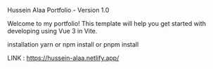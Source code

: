 Hussein Alaa Portfolio - Version 1.0

Welcome to my portfolio! This template will help you get started with developing using Vue 3 in Vite.

installation 
yarn or npm install  or pnpm install

LINK : https://hussein-alaa.netlify.app/
